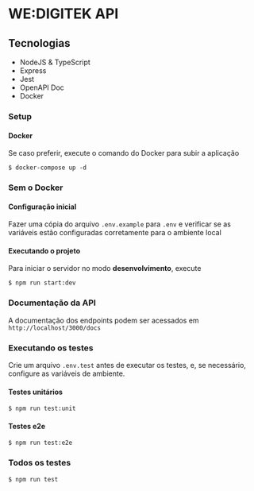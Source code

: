 # WE:DIGITEK API

## Tecnologias
- NodeJS & TypeScript
- Express
- Jest
- OpenAPI Doc
- Docker

### Setup 

#### Docker
Se caso preferir, execute o comando do Docker para subir a aplicação
```shell
$ docker-compose up -d
```

### Sem o Docker

#### Configuração inicial
Fazer uma cópia do arquivo `.env.example` para `.env` e verificar se as variáveis estão configuradas corretamente para o ambiente local

#### Executando o projeto
Para iniciar o servidor no modo **desenvolvimento**, execute

```shell
$ npm run start:dev
```

### Documentação da API
A documentação dos endpoints podem ser acessados em `http://localhost/3000/docs`

### Executando os testes
Crie um arquivo `.env.test` antes de executar os testes, e, se necessário, configure as variáveis de ambiente.

#### Testes unitários

```shell
$ npm run test:unit
```

#### Testes e2e
```shell
$ npm run test:e2e
```

### Todos os testes
```shell
$ npm run test
```